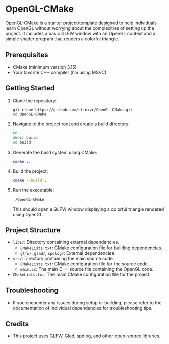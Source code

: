 # OpenGL-CMake

OpenGL-CMake is a starter project/template designed to help individuals learn OpenGL without worrying about the complexities of setting up the project. It includes a basic GLFW window with an OpenGL context and a simple shader program that renders a colorful triangle.

## Prerequisites
- CMake (minimum version 3.15)
- Your favorite C++ compiler (i'm using MSVC)

## Getting Started

1. Clone the repository:

   ```bash
   git clone https://github.com/sfinxvc/OpenGL-CMake.git
   cd OpenGL-CMake
   ```

3. Navigate to the project root and create a build directory:

   ```bash
   cd ..
   mkdir build
   cd build
   ```

4. Generate the build system using CMake:

   ```bash
   cmake ..
   ```

5. Build the project:

   ```bash
   cmake --build .
   ```

6. Run the executable:

   ```bash
   ./OpenGL-CMake
   ```

   This should open a GLFW window displaying a colorful triangle rendered using OpenGL.

## Project Structure

- `libs/`: Directory containing external dependencies.
  - `CMakeLists.txt`: CMake configuration file for building dependencies.
  - `glfw/`, `glad/`, `spdlog/`: External dependencies.
- `src/`: Directory containing the main source code.
  - `CMakeLists.txt`: CMake configuration file for the source code.
  - `main.cc`: The main C++ source file containing the OpenGL code.
- `CMakeLists.txt`: The main CMake configuration file for the project.

## Troubleshooting

- If you encounter any issues during setup or building, please refer to the documentation of individual dependencies for troubleshooting tips.

## Credits

- This project uses GLFW, Glad, spdlog, and other open-source libraries.
